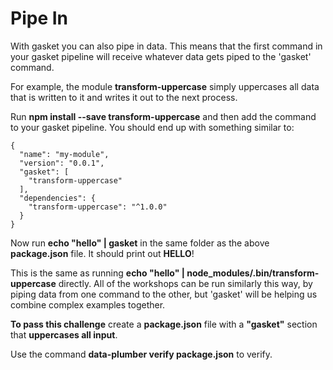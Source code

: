 # Pipe In

With gasket you can also pipe in data. This means that the first command
in your gasket pipeline will receive whatever data gets piped to the 'gasket'
command.

For example, the module **transform-uppercase** simply uppercases all
data that is written to it and writes it out to the next process.

Run **npm install --save transform-uppercase** and then add the command
to your gasket pipeline. You should end up with something similar to:

```
{
  "name": "my-module",
  "version": "0.0.1",
  "gasket": [
    "transform-uppercase"
  ],
  "dependencies": {
    "transform-uppercase": "^1.0.0"
  }
}
```

Now run **echo "hello" | gasket** in the same folder as the above
**package.json** file. It should print out **HELLO**!

This is the same as running **echo "hello" | node_modules/.bin/transform-uppercase**
directly. All of the workshops can be run similarly this way, by piping data
from one command to the other, but 'gasket' will be helping us combine complex
examples together.

**To pass this challenge** create a **package.json** file with a **"gasket"** section that
**uppercases all input**.

Use the command **data-plumber verify package.json** to verify.
